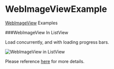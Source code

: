 WebImageViewExample
============

[WebImageView](https://github.com/rooseve/WebImageView) Examples

###WebImageView In ListView

Load concurrently, and with loading progress bars.

![WebImageView in ListView](https://raw.github.com/rooseve/WebImageViewExample/master/docs/images/list.png) 

Please reference [here](https://github.com/rooseve/WebImageView) for more details.

